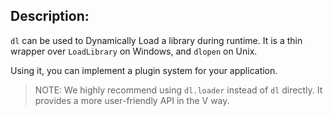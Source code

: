 ## Description:

`dl` can be used to Dynamically Load a library during runtime.
It is a thin wrapper over `LoadLibrary` on Windows, and `dlopen` on Unix.

Using it, you can implement a plugin system for your application.

> NOTE: We highly recommend using `dl.loader` instead of `dl` directly.
> It provides a more user-friendly API in the V way.
